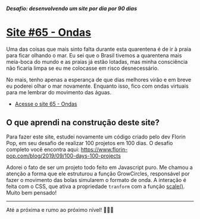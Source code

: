 ##### Desafio: desenvolvendo um site por dia por 90 dias 

# [Site #65 - Ondas](https://www.dorlyneto.com/90sites/65-ondas)

Uma das coisas que mais sinto falta durante esta quarentena é de ir à praia para ficar olhando o mar. Eu sei que o Brasil tivemos a quarentena mais meia-boca do mundo e as praias já estão lotadas, mas minha consciência não ficaria limpa se eu me colocasse em risco desnecessário.

No mais, tenho apenas a esperança de que dias melhores virão e em breve eu poderei olhar o mar novamente. Enquanto isso, fico com ondas virtuais para me lembrar do movimento das águas.
* [Acesse o site 65 - Ondas](https://www.dorlyneto.com/90sites/65-ondas)

## O que aprendi na construção deste site?

Para fazer este site, estudei novamente um código criado pelo dev Florin Pop, em seu desafio de realizar 100 projetos em 100 dias. O desafio completo você encontra aqui: https://www.florin-pop.com/blog/2019/09/100-days-100-projects

Adorei o fato de ser um projeto todo feito em Javascript puro. Me chamou a atenção a forma que ele estruturou a função GrowCircles, responsável por fazer o movimento das bolas simularem o formato de onda. A interação é feita com o CSS, que ativa a propriedade ```tranform``` com a função [scale()](https://developer.mozilla.org/en-US/docs/Web/CSS/transform-function/scale). Muito bem pensado!
 
---

Até a próxima e rumo ao próximo nível! 🚀🚀🚀